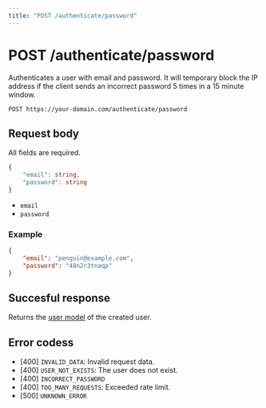 ```yaml
---
title: "POST /authenticate/password"
---
```


# POST /authenticate/password

Authenticates a user with email and password. It will temporary block the IP address if the client sends an incorrect password 5 times in a 15 minute window.

```
POST https://your-domain.com/authenticate/password
```

## Request body

All fields are required.

```ts
{
    "email": string,
    "password": string
}
```

- `email`
- `password`

### Example

```json
{
    "email": "penguin@example.com",
    "password": "48n2r3tnaqp"
}
```

## Succesful response

Returns the [user model](/api-reference/rest/models/user) of the created user.

## Error codess

- [400] `INVALID_DATA`: Invalid request data.
- [400] `USER_NOT_EXISTS`: The user does not exist.
- [400] `INCORRECT_PASSWORD`
- [400] `TOO_MANY_REQUESTS`: Exceeded rate limit.
- [500] `UNKNOWN_ERROR`
